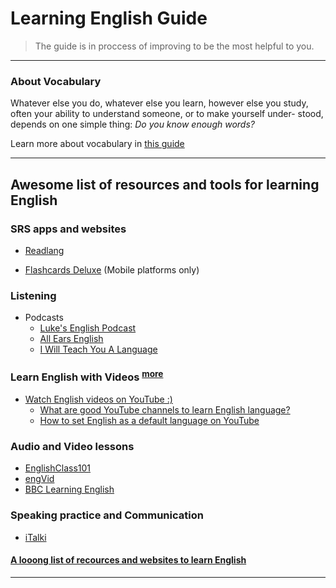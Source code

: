 # Learning English Guide
> The guide is in proccess of improving to be the most helpful to you.

---

### About Vocabulary

Whatever else you do, whatever else you learn, however else you study,
often your ability to understand someone, or to make yourself under-
stood, depends on one simple thing: *Do you know enough words?*

Learn more about vocabulary in [this guide](https://s3.amazonaws.com/iwtyal/Make+Words+Stick+-+2nd+Edition.pdf)

---

## Awesome list of resources and tools for learning English

### SRS apps and websites

- [Readlang](http://readlang.com)

- [Flashcards Deluxe](http://orangeorapple.com/Flashcards/) (Mobile platforms only)



### Listening

- Podcasts
  - [Luke's English Podcast](http://teacherluke.co.uk/)
  - [All Ears English](http://www.allearsenglish.com/)
  - [I Will Teach You A Language](http://www.iwillteachyoualanguage.com/podcast-home/)

### Learn English with Videos <sup>[more][1]</sup>

- [Watch English videos on YouTube :)](https://www.youtube.com/?gl=GB)
  * [What are good YouTube channels to learn English language?][2]
  * [How to set English as a default language on YouTube][3]



### Audio and Video lessons

- [EnglishClass101][4]
- [engVid][5]
- [BBC Learning English][6]


### Speaking practice and Communication

- [iTalki](https://www.italki.com)


#### [A looong list of recources and websites to learn English](https://docs.google.com/document/d/1Ys3zoAbD1GetPAgPD8nNGlyTEXYPcGtICNSRZbjeu_8/edit)
---

[1]: https://www.quora.com/What-is-the-best-way-to-learn-a-foreign-language-using-YouTube/answer/Oleh-Sliusar?srid=upjL5 "How To Learn With The Videos"
[2]: https://www.quora.com/What-are-good-YouTube-channels-to-learn-English-language/answer/Oleh-Sliusar?srid=upjL5
[3]: https://www.quora.com/What-is-the-best-way-to-filter-English-only-results-when-searching-on-Youtube/answer/Oleh-Sliusar?srid=upjL5
[4]: http://www.englishclass101.com/
[5]: http://www.engvid.com/
[6]: http://www.bbc.co.uk/learningenglish
